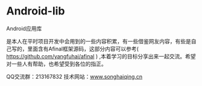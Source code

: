 Android-lib
===========
Android应用库

是本人在平时项目开发中会用到的一些内容积累，有一些借鉴网友内容，有些是自己写的，里面含有Afinal框架源码，这部分内容可以参考( https://github.com/yangfuhai/afinal ) ,本着学习的目标分享出来一起交流。希望对一些人有帮助，也希望受到各位的指正。


QQ交流群：213167832
技术网站：www.songhaiqing.cn

